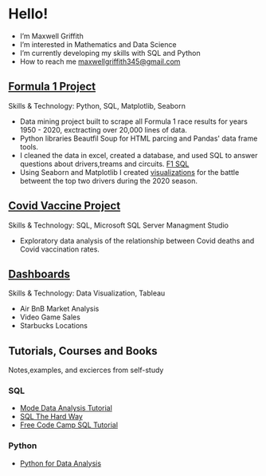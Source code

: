 # Hello!
- I’m Maxwell Griffith
-  I’m interested in Mathematics and Data Science
-  I’m currently developing my skills with SQL and Python
-  How to reach me maxwellgriffith345@gmail.com

## [Formula 1 Project](https://github.com/maxwellgriffith345/Python_Projects)
   Skills & Technology: Python, SQL, Matplotlib, Seaborn <br/>
   - Data mining project built to scrape all Formula 1 race results for years 1950 - 2020, exctracting over 20,000 lines of data. 
   - Python libraries Beautfil Soup for HTML parcing and Pandas' data frame tools. 
   - I cleaned the data in excel, created a database, and used SQL to answer questions about drivers,treams and circuits. [F1 SQL](https://github.com/maxwellgriffith345/SQL_Projects/tree/main/F1DataBase)  
   - Using Seaborn and Matplotlib I created [visualizations](https://github.com/maxwellgriffith345/Python_Projects/tree/main/F1_Vis) for the battle betweent the top two drivers during the 2020 season. <br/>
## [Covid Vaccine Project](https://github.com/maxwellgriffith345/SQL_Projects/tree/main/CovidExploration)
  Skills & Technology: SQL, Microsoft SQL Server Managment Studio <br/>
  - Exploratory data analysis of the relationship between Covid deaths and Covid vaccination rates.
## [Dashboards](https://github.com/maxwellgriffith345/Tableau_Projects)
   Skills & Technology: Data Visualization, Tableau
   - Air BnB Market Analysis
   - Video Game Sales
   - Starbucks Locations
## Tutorials, Courses and Books
  Notes,examples, and excierces from self-study
### SQL
  - [Mode Data Analysis Tutorial](https://github.com/maxwellgriffith345/SQL_Projects/tree/main/ModeDataAnalysisTutorial) <br/>
  - [SQL The Hard Way](https://github.com/maxwellgriffith345/SQL_Projects/tree/main/SQLTheHardWayNotes)
  - [Free Code Camp SQL Tutorial](https://github.com/maxwellgriffith345/SQL_Projects/tree/main/freeCodeCampNotes)
### Python
  - [Python for Data Analysis](https://github.com/maxwellgriffith345/Python_Projects/tree/main/Pandas_Exploration)
<!---
maxwellgriffith345/maxwellgriffith345 is a ✨ special ✨ repository because its `README.md` (this file) appears on your GitHub profile.
You can click the Preview link to take a look at your changes.

Be specific: What tools did you use, what technique did you use, How big was the data, quantify everything
--->
